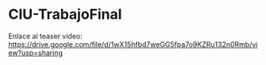 # CIU-TrabajoFinal
Enlace al teaser video: https://drive.google.com/file/d/1wX15hfbd7weGG5fpa7o9KZRu132n0Rmb/view?usp=sharing